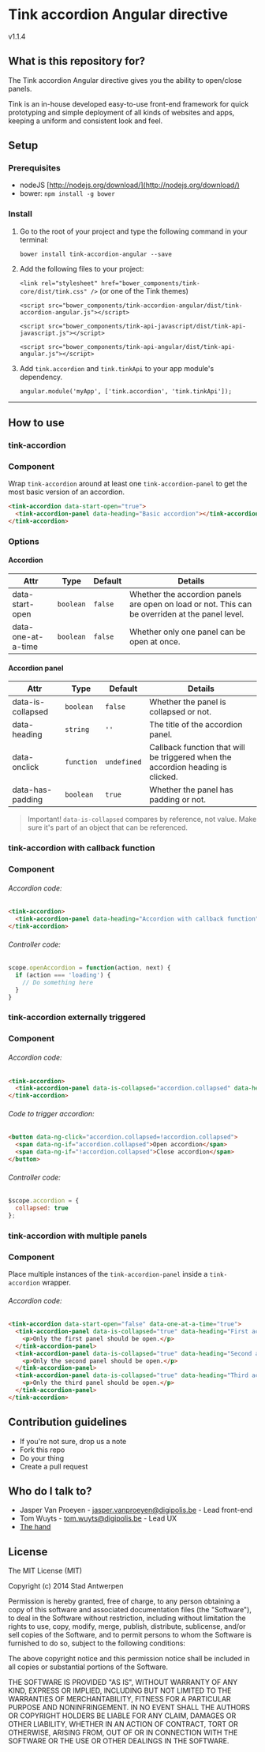 # Tink accordion Angular directive

v1.1.4

## What is this repository for?

The Tink accordion Angular directive gives you the ability to open/close panels.

Tink is an in-house developed easy-to-use front-end framework for quick prototyping and simple deployment of all kinds of websites and apps, keeping a uniform and consistent look and feel.

## Setup

### Prerequisites

* nodeJS [http://nodejs.org/download/](http://nodejs.org/download/)
* bower: `npm install -g bower`

### Install

1. Go to the root of your project and type the following command in your terminal:

   `bower install tink-accordion-angular --save`

2. Add the following files to your project:

   `<link rel="stylesheet" href="bower_components/tink-core/dist/tink.css" />` (or one of the Tink themes)

   `<script src="bower_components/tink-accordion-angular/dist/tink-accordion-angular.js"></script>`

   `<script src="bower_components/tink-api-javascript/dist/tink-api-javascript.js"></script>`

   `<script src="bower_components/tink-api-angular/dist/tink-api-angular.js"></script>`

3. Add `tink.accordion` and `tink.tinkApi` to your app module's dependency.

   `angular.module('myApp', ['tink.accordion', 'tink.tinkApi']);`


----------


## How to use

### tink-accordion

### Component

Wrap `tink-accordion` around at least one `tink-accordion-panel` to get the most basic version of an accordion.

```html
<tink-accordion data-start-open="true">
  <tink-accordion-panel data-heading="Basic accordion"></tink-accordion-panel>
</tink-accordion>
```

### Options

#### Accordion

Attr | Type | Default | Details
--- | --- | --- | ---
data-start-open | `boolean` | `false` | Whether the accordion panels are open on load or not. This can be overriden at the panel level.
data-one-at-a-time | `boolean` | `false` | Whether only one panel can be open at once.

#### Accordion panel

Attr | Type | Default | Details
--- | --- | --- | ---
data-is-collapsed | `boolean` | `false` | Whether the panel is collapsed or not.
data-heading | `string` | `''` | The title of the accordion panel.
data-onclick | `function` | `undefined` | Callback function that will be triggered when the accordion heading is clicked.
data-has-padding | `boolean` | `true` | Whether the panel has padding or not.

> Important! `data-is-collapsed` compares by reference, not value. Make sure it's part of an object that can be referenced.


### tink-accordion with callback function

### Component

###### Accordion code: ######
```html
<tink-accordion>
  <tink-accordion-panel data-heading="Accordion with callback function" data-onclick="openAccordion"></tink-accordion-panel>
</tink-accordion>
```

###### Controller code: ######
```javascript
scope.openAccordion = function(action, next) {
  if (action === 'loading') {
    // Do something here
  }
}
```

### tink-accordion externally triggered

### Component

###### Accordion code: ######
```html
<tink-accordion>
  <tink-accordion-panel data-is-collapsed="accordion.collapsed" data-heading="Externally triggered accordion"></tink-accordion-panel>
</tink-accordion>
```

###### Code to trigger accordion: ######
```html
<button data-ng-click="accordion.collapsed=!accordion.collapsed">
  <span data-ng-if="accordion.collapsed">Open accordion</span>
  <span data-ng-if="!accordion.collapsed">Close accordion</span>
</button>
```

###### Controller code: ######
```javascript
$scope.accordion = {
  collapsed: true
};
```

### tink-accordion with multiple panels

### Component

Place multiple instances of the `tink-accordion-panel` inside a `tink-accordion` wrapper.

###### Accordion code: ######
```html
<tink-accordion data-start-open="false" data-one-at-a-time="true">
  <tink-accordion-panel data-is-collapsed="true" data-heading="First accordion panel">
    <p>Only the first panel should be open.</p>
  </tink-accordion-panel>
  <tink-accordion-panel data-is-collapsed="true" data-heading="Second accordion panel">
    <p>Only the second panel should be open.</p>
  </tink-accordion-panel>
  <tink-accordion-panel data-is-collapsed="true" data-heading="Third accordion panel">
    <p>Only the third panel should be open.</p>
  </tink-accordion-panel>
</tink-accordion>
```

## Contribution guidelines

* If you're not sure, drop us a note
* Fork this repo
* Do your thing
* Create a pull request

## Who do I talk to?

* Jasper Van Proeyen - jasper.vanproeyen@digipolis.be - Lead front-end
* Tom Wuyts - tom.wuyts@digipolis.be - Lead UX
* [The hand](https://www.youtube.com/watch?v=_O-QqC9yM28)

## License

The MIT License (MIT)

Copyright (c) 2014 Stad Antwerpen

Permission is hereby granted, free of charge, to any person obtaining a copy
of this software and associated documentation files (the "Software"), to deal
in the Software without restriction, including without limitation the rights
to use, copy, modify, merge, publish, distribute, sublicense, and/or sell
copies of the Software, and to permit persons to whom the Software is
furnished to do so, subject to the following conditions:

The above copyright notice and this permission notice shall be included in all
copies or substantial portions of the Software.

THE SOFTWARE IS PROVIDED "AS IS", WITHOUT WARRANTY OF ANY KIND, EXPRESS OR
IMPLIED, INCLUDING BUT NOT LIMITED TO THE WARRANTIES OF MERCHANTABILITY,
FITNESS FOR A PARTICULAR PURPOSE AND NONINFRINGEMENT. IN NO EVENT SHALL THE
AUTHORS OR COPYRIGHT HOLDERS BE LIABLE FOR ANY CLAIM, DAMAGES OR OTHER
LIABILITY, WHETHER IN AN ACTION OF CONTRACT, TORT OR OTHERWISE, ARISING FROM,
OUT OF OR IN CONNECTION WITH THE SOFTWARE OR THE USE OR OTHER DEALINGS IN THE
SOFTWARE.
